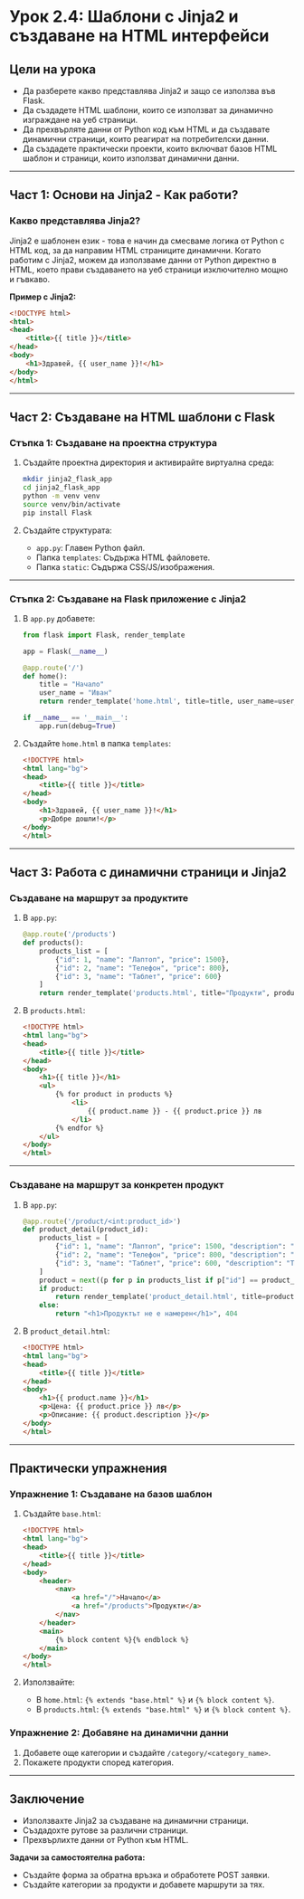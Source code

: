 
# Урок 2.4: Шаблони с Jinja2 и създаване на HTML интерфейси

## Цели на урока
- Да разберете какво представлява Jinja2 и защо се използва във Flask.
- Да създадете HTML шаблони, които се използват за динамично изграждане на уеб страници.
- Да прехвърляте данни от Python код към HTML и да създавате динамични страници, които реагират на потребителски данни.
- Да създадете практически проекти, които включват базов HTML шаблон и страници, които използват динамични данни.

---

## Част 1: Основи на Jinja2 - Как работи?

### Какво представлява Jinja2?
Jinja2 е шаблонен език - това е начин да смесваме логика от Python с HTML код, за да направим HTML страниците динамични. Когато работим с Jinja2, можем да използваме данни от Python директно в HTML, което прави създаването на уеб страници изключително мощно и гъвкаво.

**Пример с Jinja2:**
```html
<!DOCTYPE html>
<html>
<head>
    <title>{{ title }}</title>
</head>
<body>
    <h1>Здравей, {{ user_name }}!</h1>
</body>
</html>
```

---

## Част 2: Създаване на HTML шаблони с Flask

### Стъпка 1: Създаване на проектна структура
1. Създайте проектна директория и активирайте виртуална среда:
   ```bash
   mkdir jinja2_flask_app
   cd jinja2_flask_app
   python -m venv venv
   source venv/bin/activate
   pip install Flask
   ```

2. Създайте структурата:
   - `app.py`: Главен Python файл.
   - Папка `templates`: Съдържа HTML файловете.
   - Папка `static`: Съдържа CSS/JS/изображения.

---

### Стъпка 2: Създаване на Flask приложение с Jinja2
1. В `app.py` добавете:
   ```python
   from flask import Flask, render_template

   app = Flask(__name__)

   @app.route('/')
   def home():
       title = "Начало"
       user_name = "Иван"
       return render_template('home.html', title=title, user_name=user_name)

   if __name__ == '__main__':
       app.run(debug=True)
   ```

2. Създайте `home.html` в папка `templates`:
   ```html
   <!DOCTYPE html>
   <html lang="bg">
   <head>
       <title>{{ title }}</title>
   </head>
   <body>
       <h1>Здравей, {{ user_name }}!</h1>
       <p>Добре дошли!</p>
   </body>
   </html>
   ```

---

## Част 3: Работа с динамични страници и Jinja2

### Създаване на маршрут за продуктите
1. В `app.py`:
   ```python
   @app.route('/products')
   def products():
       products_list = [
           {"id": 1, "name": "Лаптоп", "price": 1500},
           {"id": 2, "name": "Телефон", "price": 800},
           {"id": 3, "name": "Таблет", "price": 600}
       ]
       return render_template('products.html', title="Продукти", products=products_list)
   ```

2. В `products.html`:
   ```html
   <!DOCTYPE html>
   <html lang="bg">
   <head>
       <title>{{ title }}</title>
   </head>
   <body>
       <h1>{{ title }}</h1>
       <ul>
           {% for product in products %}
               <li>
                   {{ product.name }} - {{ product.price }} лв
               </li>
           {% endfor %}
       </ul>
   </body>
   </html>
   ```

---

### Създаване на маршрут за конкретен продукт
1. В `app.py`:
   ```python
   @app.route('/product/<int:product_id>')
   def product_detail(product_id):
       products_list = [
           {"id": 1, "name": "Лаптоп", "price": 1500, "description": "Мощен лаптоп с 16GB RAM"},
           {"id": 2, "name": "Телефон", "price": 800, "description": "Смартфон с отлична камера"},
           {"id": 3, "name": "Таблет", "price": 600, "description": "Таблет за развлечение и работа"}
       ]
       product = next((p for p in products_list if p["id"] == product_id), None)
       if product:
           return render_template('product_detail.html', title=product["name"], product=product)
       else:
           return "<h1>Продуктът не е намерен</h1>", 404
   ```

2. В `product_detail.html`:
   ```html
   <!DOCTYPE html>
   <html lang="bg">
   <head>
       <title>{{ title }}</title>
   </head>
   <body>
       <h1>{{ product.name }}</h1>
       <p>Цена: {{ product.price }} лв</p>
       <p>Описание: {{ product.description }}</p>
   </body>
   </html>
   ```

---

## Практически упражнения

### Упражнение 1: Създаване на базов шаблон
1. Създайте `base.html`:
   ```html
   <!DOCTYPE html>
   <html lang="bg">
   <head>
       <title>{{ title }}</title>
   </head>
   <body>
       <header>
           <nav>
               <a href="/">Начало</a>
               <a href="/products">Продукти</a>
           </nav>
       </header>
       <main>
           {% block content %}{% endblock %}
       </main>
   </body>
   </html>
   ```

2. Използвайте:
   - В `home.html`: `{% extends "base.html" %}` и `{% block content %}`.
   - В `products.html`: `{% extends "base.html" %}` и `{% block content %}`.

### Упражнение 2: Добавяне на динамични данни
1. Добавете още категории и създайте `/category/<category_name>`.
2. Покажете продукти според категория.

---

## Заключение
- Използвахте Jinja2 за създаване на динамични страници.
- Създадохте рутове за различни страници.
- Прехвърлихте данни от Python към HTML.

**Задачи за самостоятелна работа:**
- Създайте форма за обратна връзка и обработете POST заявки.
- Създайте категории за продукти и добавете маршрути за тях.
